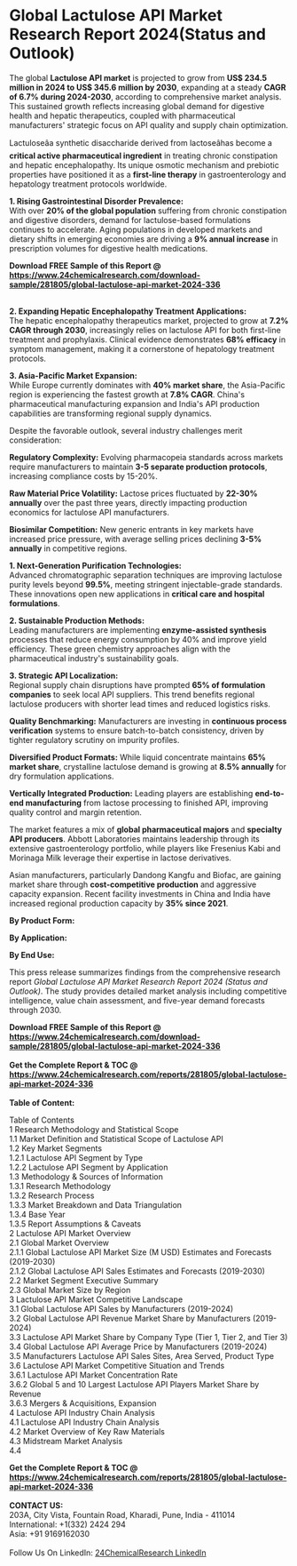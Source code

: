 <h1>Global Lactulose API Market Research Report 2024(Status and Outlook)</h1><p>The global <strong>Lactulose API market</strong> is projected to grow from <strong>US$ 234.5 million in 2024 to US$ 345.6 million by 2030</strong>, expanding at a steady <strong>CAGR of 6.7% during 2024-2030</strong>, according to comprehensive market analysis. This sustained growth reflects increasing global demand for digestive health and hepatic therapeutics, coupled with pharmaceutical manufacturers' strategic focus on API quality and supply chain optimization.</p><p>Lactuloseâa synthetic disaccharide derived from lactoseâhas become a <strong>critical active pharmaceutical ingredient</strong> in treating chronic constipation and hepatic encephalopathy. Its unique osmotic mechanism and prebiotic properties have positioned it as a <strong>first-line therapy</strong> in gastroenterology and hepatology treatment protocols worldwide.</p><p><strong>1. Rising Gastrointestinal Disorder Prevalence:</strong><br>
With over <strong>20% of the global population</strong> suffering from chronic constipation and digestive disorders, demand for lactulose-based formulations continues to accelerate. Aging populations in developed markets and dietary shifts in emerging economies are driving a <strong>9% annual increase</strong> in prescription volumes for digestive health medications.</p><div><b>Download FREE Sample of this Report @ 
            <a href="https://www.24chemicalresearch.com/download-sample/281805/global-lactulose-api-market-2024-336">
            https://www.24chemicalresearch.com/download-sample/281805/global-lactulose-api-market-2024-336</a></b></div><br><p><strong>2. Expanding Hepatic Encephalopathy Treatment Applications:</strong><br>
The hepatic encephalopathy therapeutics market, projected to grow at <strong>7.2% CAGR through 2030</strong>, increasingly relies on lactulose API for both first-line treatment and prophylaxis. Clinical evidence demonstrates <strong>68% efficacy</strong> in symptom management, making it a cornerstone of hepatology treatment protocols.</p><p><strong>3. Asia-Pacific Market Expansion:</strong><br>
While Europe currently dominates with <strong>40% market share</strong>, the Asia-Pacific region is experiencing the fastest growth at <strong>7.8% CAGR</strong>. China's pharmaceutical manufacturing expansion and India's API production capabilities are transforming regional supply dynamics.</p><p>Despite the favorable outlook, several industry challenges merit consideration:</p><p><strong>Regulatory Complexity:</strong> Evolving pharmacopeia standards across markets require manufacturers to maintain <strong>3-5 separate production protocols</strong>, increasing compliance costs by 15-20%.</p><p><strong>Raw Material Price Volatility:</strong> Lactose prices fluctuated by <strong>22-30% annually</strong> over the past three years, directly impacting production economics for lactulose API manufacturers.</p><p><strong>Biosimilar Competition:</strong> New generic entrants in key markets have increased price pressure, with average selling prices declining <strong>3-5% annually</strong> in competitive regions.</p><p><strong>1. Next-Generation Purification Technologies:</strong><br>
Advanced chromatographic separation techniques are improving lactulose purity levels beyond <strong>99.5%</strong>, meeting stringent injectable-grade standards. These innovations open new applications in <strong>critical care and hospital formulations</strong>.</p><p><strong>2. Sustainable Production Methods:</strong><br>
Leading manufacturers are implementing <strong>enzyme-assisted synthesis</strong> processes that reduce energy consumption by 40% and improve yield efficiency. These green chemistry approaches align with the pharmaceutical industry's sustainability goals.</p><p><strong>3. Strategic API Localization:</strong><br>
Regional supply chain disruptions have prompted <strong>65% of formulation companies</strong> to seek local API suppliers. This trend benefits regional lactulose producers with shorter lead times and reduced logistics risks.</p><p><strong>Quality Benchmarking:</strong> Manufacturers are investing in <strong>continuous process verification</strong> systems to ensure batch-to-batch consistency, driven by tighter regulatory scrutiny on impurity profiles.</p><p><strong>Diversified Product Formats:</strong> While liquid concentrate maintains <strong>65% market share</strong>, crystalline lactulose demand is growing at <strong>8.5% annually</strong> for dry formulation applications.</p><p><strong>Vertically Integrated Production:</strong> Leading players are establishing <strong>end-to-end manufacturing</strong> from lactose processing to finished API, improving quality control and margin retention.</p><p>The market features a mix of <strong>global pharmaceutical majors</strong> and <strong>specialty API producers</strong>. Abbott Laboratories maintains leadership through its extensive gastroenterology portfolio, while players like Fresenius Kabi and Morinaga Milk leverage their expertise in lactose derivatives.</p><p>Asian manufacturers, particularly Dandong Kangfu and Biofac, are gaining market share through <strong>cost-competitive production</strong> and aggressive capacity expansion. Recent facility investments in China and India have increased regional production capacity by <strong>35% since 2021</strong>.</p><p><strong>By Product Form:</strong></p><p><strong>By Application:</strong></p><p><strong>By End Use:</strong></p><p>This press release summarizes findings from the comprehensive research report <em>Global Lactulose API Market Research Report 2024 (Status and Outlook)</em>. The study provides detailed market analysis including competitive intelligence, value chain assessment, and five-year demand forecasts through 2030.</p><div><b>Download FREE Sample of this Report @ 
            <a href="https://www.24chemicalresearch.com/download-sample/281805/global-lactulose-api-market-2024-336">
            https://www.24chemicalresearch.com/download-sample/281805/global-lactulose-api-market-2024-336</a></b></div><br><div><b>Get the Complete Report & TOC @ 
            <a href="https://www.24chemicalresearch.com/reports/281805/global-lactulose-api-market-2024-336">
            https://www.24chemicalresearch.com/reports/281805/global-lactulose-api-market-2024-336</a></b></div><br>
            <b>Table of Content:</b><p>Table of Contents<br />
 1 Research Methodology and Statistical Scope<br />
 1.1 Market Definition and Statistical Scope of Lactulose API<br />
 1.2 Key Market Segments<br />
 1.2.1 Lactulose API Segment by Type<br />
 1.2.2 Lactulose API Segment by Application<br />
 1.3 Methodology & Sources of Information<br />
 1.3.1 Research Methodology<br />
 1.3.2 Research Process<br />
 1.3.3 Market Breakdown and Data Triangulation<br />
 1.3.4 Base Year<br />
 1.3.5 Report Assumptions & Caveats<br />
 2 Lactulose API Market Overview<br />
 2.1 Global Market Overview<br />
 2.1.1 Global Lactulose API Market Size (M USD) Estimates and Forecasts (2019-2030)<br />
 2.1.2 Global Lactulose API Sales Estimates and Forecasts (2019-2030)<br />
 2.2 Market Segment Executive Summary<br />
 2.3 Global Market Size by Region<br />
 3 Lactulose API Market Competitive Landscape<br />
 3.1 Global Lactulose API Sales by Manufacturers (2019-2024)<br />
 3.2 Global Lactulose API Revenue Market Share by Manufacturers (2019-2024)<br />
 3.3 Lactulose API Market Share by Company Type (Tier 1, Tier 2, and Tier 3)<br />
 3.4 Global Lactulose API Average Price by Manufacturers (2019-2024)<br />
 3.5 Manufacturers Lactulose API Sales Sites, Area Served, Product Type<br />
 3.6 Lactulose API Market Competitive Situation and Trends<br />
 3.6.1 Lactulose API Market Concentration Rate<br />
 3.6.2 Global 5 and 10 Largest Lactulose API Players Market Share by Revenue<br />
 3.6.3 Mergers & Acquisitions, Expansion<br />
 4 Lactulose API Industry Chain Analysis<br />
 4.1 Lactulose API Industry Chain Analysis<br />
 4.2 Market Overview of Key Raw Materials<br />
 4.3 Midstream Market Analysis<br />
 4.4 </p><div><b>Get the Complete Report & TOC @ 
            <a href="https://www.24chemicalresearch.com/reports/281805/global-lactulose-api-market-2024-336">
            https://www.24chemicalresearch.com/reports/281805/global-lactulose-api-market-2024-336</a></b></div><br><b>CONTACT US:</b><br>
            203A, City Vista, Fountain Road, Kharadi, Pune, India - 411014<br>
            International: +1(332) 2424 294<br>
            Asia: +91 9169162030 <br><br>
            Follow Us On LinkedIn: <a href="https://www.linkedin.com/company/24chemicalresearch/">24ChemicalResearch LinkedIn</a>